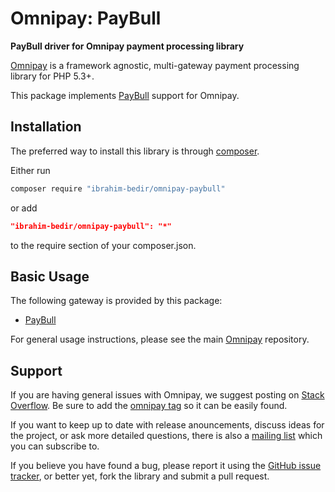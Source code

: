 # Omnipay: PayBull

**PayBull driver for Omnipay payment processing library**

[Omnipay](https://github.com/omnipay/omnipay) is a framework agnostic, multi-gateway payment
processing library for PHP 5.3+.

This package implements [PayBull](https://paybull.com) support for Omnipay.

## Installation

The preferred way to install this library is through [composer](http://getcomposer.org/download/).

Either run

```sh
composer require "ibrahim-bedir/omnipay-paybull"
```

or add

```json
"ibrahim-bedir/omnipay-paybull": "*"
```

to the require section of your composer.json.

## Basic Usage

The following gateway is provided by this package:

* [PayBull](https://paybull.com)

For general usage instructions, please see the main [Omnipay](https://github.com/omnipay/omnipay) repository.

## Support

If you are having general issues with Omnipay, we suggest posting on
[Stack Overflow](http://stackoverflow.com/). Be sure to add the
[omnipay tag](http://stackoverflow.com/questions/tagged/omnipay) so it can be easily found.

If you want to keep up to date with release anouncements, discuss ideas for the project,
or ask more detailed questions, there is also a [mailing list](https://groups.google.com/forum/#!forum/omnipay) which
you can subscribe to.

If you believe you have found a bug, please report it using the [GitHub issue tracker](https://github.com/ibrahim-bedir/omnipay-paybull/issues),
or better yet, fork the library and submit a pull request.
